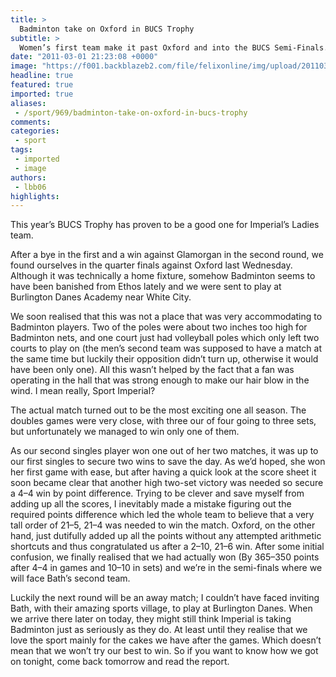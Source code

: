 ```yaml
---
title: >
  Badminton take on Oxford in BUCS Trophy
subtitle: >
  Women’s first team make it past Oxford and into the BUCS Semi-Finals. Imperial 1st 4 – 4 Oxford 1st
date: "2011-03-01 21:23:08 +0000"
image: "https://f001.backblazeb2.com/file/felixonline/img/upload/201103012121-ks607-badminto.jpg"
headline: true
featured: true
imported: true
aliases:
 - /sport/969/badminton-take-on-oxford-in-bucs-trophy
comments:
categories:
 - sport
tags:
 - imported
 - image
authors:
 - lbb06
highlights:
---
```


This year’s BUCS Trophy has proven to be a good one for Imperial’s Ladies team.

After a bye in the first and a win against Glamorgan in the second round, we found ourselves in the quarter finals against Oxford last Wednesday. Although it was technically a home fixture, somehow Badminton seems to have been banished from Ethos lately and we were sent to play at Burlington Danes Academy near White City.

We soon realised that this was not a place that was very accommodating to Badminton players. Two of the poles were about two inches too high for Badminton nets, and one court just had volleyball poles which only left two courts to play on (the men’s second team was supposed to have a match at the same time but luckily their opposition didn’t turn up, otherwise it would have been only one). All this wasn’t helped by the fact that a fan was operating in the hall that was strong enough to make our hair blow in the wind. I mean really, Sport Imperial?

The actual match turned out to be the most exciting one all season. The doubles games were very close, with three our of four going to three sets, but unfortunately we managed to win only one of them.

As our second singles player won one out of her two matches, it was up to our first singles to secure two wins to save the day. As we’d hoped, she won her first game with ease, but after having a quick look at the score sheet it soon became clear that another high two-set victory was needed so secure a 4–4 win by point difference. Trying to be clever and save myself from adding up all the scores, I inevitably made a mistake figuring out the required points difference which led the whole team to believe that a very tall order of 21–5, 21–4 was needed to win the match. Oxford, on the other hand, just dutifully added up all the points without any attempted arithmetic shortcuts and thus congratulated us after a 2–10, 21–6 win. After some initial confusion, we finally realised that we had actually won (By 365–350 points after 4–4 in games and 10–10 in sets) and we’re in the semi-finals where we will face Bath’s second team.

Luckily the next round will be an away match; I couldn’t have faced inviting Bath, with their amazing sports village, to play at Burlington Danes. When we arrive there later on today, they might still think Imperial is taking Badminton just as seriously as they do. At least until they realise that we love the sport mainly for the cakes we have after the games. Which doesn’t mean that we won’t try our best to win. So if you want to know how we got on tonight, come back tomorrow and read the report.

